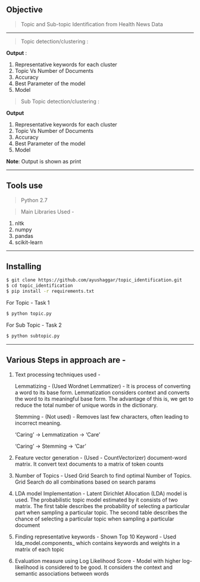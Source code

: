 ## Objective
> Topic and Sub-topic Identification from Health News Data

**** 
> Topic detection/clustering :

**Output** :
1) Representative keywords for each cluster
2) Topic Vs Number of Documents
3) Accuracy
4) Best Parameter of the model
5) Model

> Sub Topic detection/clustering :

**Output**
1) Representative keywords for each cluster
2) Topic Vs Number of Documents
3) Accuracy
4) Best Parameter of the model
5) Model

**Note**: Output is shown as print

**** 

## Tools use 
> Python 2.7

> Main Libraries Used -
1) nltk
2) numpy
3) pandas
4) scikit-learn

**** 

## Installing

```sh
$ git clone https://github.com/ayushaggar/topic_identification.git
$ cd topic_identification
$ pip install -r requirements.txt
``` 
For Topic - Task 1
```sh
$ python topic.py
```
For Sub Topic - Task 2
```sh
$ python subtopic.py
```
****
## Various Steps in approach are -

1) Text processing techniques used -

    Lemmatizing - (Used Wordnet Lemmatizer) -
    It is process of converting a word to its base form. 
    Lemmatization considers context and converts the word to its meaningful base form.
    The advantage of this is, we get to reduce the total number of unique words in the dictionary.
    

    Stemming - (Not used) -
    Removes last few characters, often leading to incorrect meaning.

    ‘Caring’ -> Lemmatization -> ‘Care’

    ‘Caring’ -> Stemming -> ‘Car’

2) Feature vector generation -
(Used - CountVectorizer)
document-word matrix. It convert text documents to a matrix of token counts

3) Number of Topics -
Used Grid Search to find optimal Number of Topics.
Grid Search do all combinations based on search params

4) LDA model Implementation -
Latent Dirichlet Allocation (LDA) model is used.
The probabilistic topic model estimated by it consists of two matrix.
The first table describes the probability of selecting a particular part when sampling a particular topic. The second table describes the chance of selecting a particular topic when sampling a particular document

5) Finding representative keywords - Shown Top 10 Keyword - 
Used lda_model.components_ which contains keywords and weights in a matrix of each topic

6) Evaluation measure using Log Likelihood Score - 
Model with higher log-likelihood is considered to be good. It considers the context and semantic associations between words